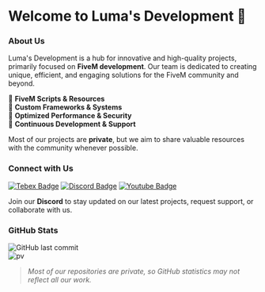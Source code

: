 # Welcome to Luma's Development 🚀

### About Us
Luma's Development is a hub for innovative and high-quality projects, primarily focused on **FiveM development**. Our team is dedicated to creating unique, efficient, and engaging solutions for the FiveM community and beyond. 

🔹 **FiveM Scripts & Resources**  
🔹 **Custom Frameworks & Systems**  
🔹 **Optimized Performance & Security**  
🔹 **Continuous Development & Support**  

Most of our projects are **private**, but we aim to share valuable resources with the community whenever possible.

### Connect with Us  
[![Tebex Badge](https://img.shields.io/badge/-TebexStore-000000?style=flat&labelColor=DDDDDD&logo=HomeAssistantCommunityStore&link=https://yourstore.tebex.io/)](https://yourstore.tebex.io/)
[![Discord Badge](https://img.shields.io/badge/-Luma's%20Development-000000?style=flat&labelColor=7289DA&logo=discord&link=https://discord.gg/xUN4c7SBWf)](https://discord.gg/xUN4c7SBWf)
[![Youtube Badge](https://img.shields.io/badge/-@luma-000000?style=flat&labelColor=FF0000&logo=Youtube&link=https://www.youtube.com/@luma)](https://www.youtube.com/@luma)

Join our **Discord** to stay updated on our latest projects, request support, or collaborate with us.

### GitHub Stats  
![GitHub last commit](https://img.shields.io/github/last-commit/Luma-exe/Luma-exe)  
![pv](https://pageview.vercel.app/?github_user=Luma-exe)

> *Most of our repositories are private, so GitHub statistics may not reflect all our work.*
